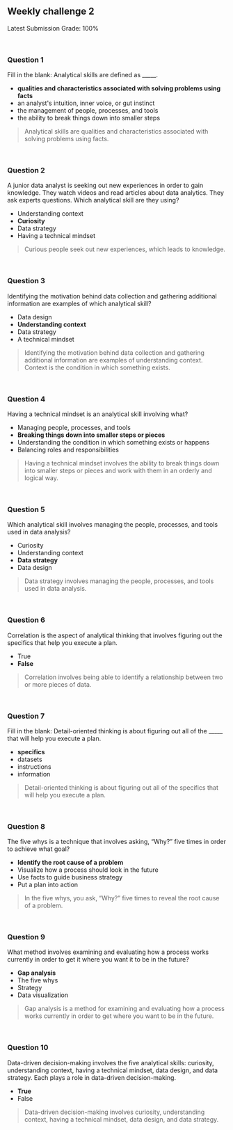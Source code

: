 ## Weekly challenge 2

Latest Submission Grade: 100%

&nbsp;

### Question 1

Fill in the blank: Analytical skills are defined as _____. 

* **qualities and characteristics associated with solving problems using facts**
* an analyst's intuition, inner voice, or gut instinct
* the management of people, processes, and tools 
* the ability to break things down into smaller steps

> Analytical skills are qualities and characteristics associated with solving problems using facts.

&nbsp;

### Question 2

A junior data analyst is seeking out new experiences in order to gain knowledge. They watch videos and read articles about data analytics. They ask experts questions. Which analytical skill are they using?

* Understanding context 
* **Curiosity**
* Data strategy
* Having a technical mindset

> Curious people seek out new experiences, which leads to knowledge.

&nbsp;

### Question 3

Identifying the motivation behind data collection and gathering additional information are examples of which analytical skill?

* Data design
* **Understanding context**
* Data strategy 
* A technical mindset

> Identifying the motivation behind data collection and gathering additional information are examples of understanding context. Context is the condition in which something exists.

&nbsp;

### Question 4

Having a technical mindset is an analytical skill involving what?

* Managing people, processes, and tools 
* **Breaking things down into smaller steps or pieces**
* Understanding the condition in which something exists or happens
* Balancing roles and responsibilities

> Having a technical mindset involves the ability to break things down into smaller steps or pieces and work with them in an orderly and logical way.

&nbsp;

### Question 5

Which analytical skill involves managing the people, processes, and tools used in data analysis? 

* Curiosity
* Understanding context
* **Data strategy** 
* Data design 

> Data strategy involves managing the people, processes, and tools used in data analysis.

&nbsp;

### Question 6

Correlation is the aspect of analytical thinking that involves figuring out the specifics that help you execute a plan.

* True
* **False**

> Correlation involves being able to identify a relationship between two or more pieces of data.

&nbsp;

### Question 7

Fill in the blank: Detail-oriented thinking is about figuring out all of the _____ that will help you execute a plan. 

* **specifics**
* datasets
* instructions
* information

> Detail-oriented thinking is about figuring out all of the specifics that will help you execute a plan.

&nbsp;

### Question 8

The five whys is a technique that involves asking, “Why?” five times in order to achieve what goal?

* **Identify the root cause of a problem**
* Visualize how a process should look in the future
* Use facts to guide business strategy
* Put a plan into action

> In the five whys, you ask, “Why?” five times to reveal the root cause of a problem.  

&nbsp;

### Question 9

What method involves examining and evaluating how a process works currently in order to get it where you want it to be in the future?

* **Gap analysis** 
* The five whys
* Strategy
* Data visualization

> Gap analysis is a method for examining and evaluating how a process works currently in order to get where you want to be in the future.

&nbsp;

### Question 10

Data-driven decision-making involves the five analytical skills: curiosity, understanding context, having a technical mindset, data design, and data strategy. Each plays a role in data-driven decision-making.

* **True**
* False

> Data-driven decision-making involves curiosity, understanding context, having a technical mindset, data design, and data strategy.
